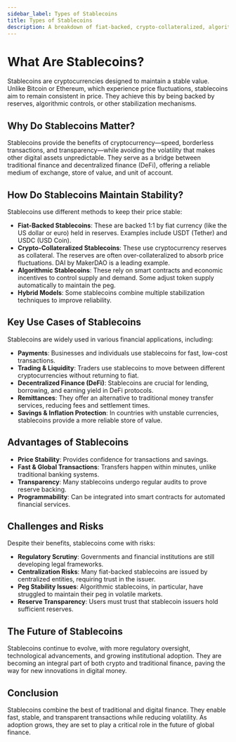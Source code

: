 ```yaml
---
sidebar_label: Types of Stablecoins
title: Types of Stablecoins
description: A breakdown of fiat-backed, crypto-collateralized, algorithmic, and hybrid stablecoins.
---
```


# What Are Stablecoins?
Stablecoins are cryptocurrencies designed to maintain a stable value. Unlike Bitcoin or Ethereum, which experience price fluctuations, stablecoins aim to remain consistent in price. They achieve this by being backed by reserves, algorithmic controls, or other stabilization mechanisms.

## Why Do Stablecoins Matter?
Stablecoins provide the benefits of cryptocurrency—speed, borderless transactions, and transparency—while avoiding the volatility that makes other digital assets unpredictable. They serve as a bridge between traditional finance and decentralized finance (DeFi), offering a reliable medium of exchange, store of value, and unit of account.

## How Do Stablecoins Maintain Stability?

Stablecoins use different methods to keep their price stable:

- **Fiat-Backed Stablecoins**: These are backed 1:1 by fiat currency (like the US dollar or euro) held in reserves. Examples include USDT (Tether) and USDC (USD Coin).
- **Crypto-Collateralized Stablecoins**: These use cryptocurrency reserves as collateral. The reserves are often over-collateralized to absorb price fluctuations. DAI by MakerDAO is a leading example.
- **Algorithmic Stablecoins**: These rely on smart contracts and economic incentives to control supply and demand. Some adjust token supply automatically to maintain the peg.
- **Hybrid Models**: Some stablecoins combine multiple stabilization techniques to improve reliability.

## Key Use Cases of Stablecoins

Stablecoins are widely used in various financial applications, including:

- **Payments**: Businesses and individuals use stablecoins for fast, low-cost transactions.
- **Trading & Liquidity**: Traders use stablecoins to move between different cryptocurrencies without returning to fiat.
- **Decentralized Finance (DeFi)**: Stablecoins are crucial for lending, borrowing, and earning yield in DeFi protocols.
- **Remittances**: They offer an alternative to traditional money transfer services, reducing fees and settlement times.
- **Savings & Inflation Protection**: In countries with unstable currencies, stablecoins provide a more reliable store of value.

## Advantages of Stablecoins

- **Price Stability**: Provides confidence for transactions and savings.
- **Fast & Global Transactions**: Transfers happen within minutes, unlike traditional banking systems.
- **Transparency**: Many stablecoins undergo regular audits to prove reserve backing.
- **Programmability**: Can be integrated into smart contracts for automated financial services.

## Challenges and Risks

Despite their benefits, stablecoins come with risks:

- **Regulatory Scrutiny**: Governments and financial institutions are still developing legal frameworks.
- **Centralization Risks**: Many fiat-backed stablecoins are issued by centralized entities, requiring trust in the issuer.
- **Peg Stability Issues**: Algorithmic stablecoins, in particular, have struggled to maintain their peg in volatile markets.
- **Reserve Transparency**: Users must trust that stablecoin issuers hold sufficient reserves.

## The Future of Stablecoins

Stablecoins continue to evolve, with more regulatory oversight, technological advancements, and growing institutional adoption. They are becoming an integral part of both crypto and traditional finance, paving the way for new innovations in digital money.

## Conclusion

Stablecoins combine the best of traditional and digital finance. They enable fast, stable, and transparent transactions while reducing volatility. As adoption grows, they are set to play a critical role in the future of global finance.

